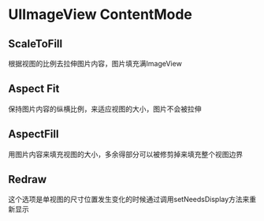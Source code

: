 # UIImageView ContentMode

## ScaleToFill

根据视图的比例去拉伸图片内容，图片填充满ImageView

## Aspect Fit

保持图片内容的纵横比例，来适应视图的大小，图片不会被拉伸

## AspectFill

用图片内容来填充视图的大小，多余得部分可以被修剪掉来填充整个视图边界

## Redraw

这个选项是单视图的尺寸位置发生变化的时候通过调用setNeedsDisplay方法来重新显示
